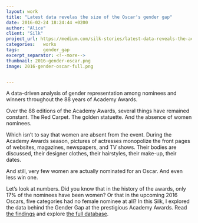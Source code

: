 ```yaml
---
layout: work
title: "Latest data revelas the size of the Oscar's gender gap"
date: 2016-02-24 18:24:44 +0200
author: "Alice"
client: "Silk"
project_url: https://medium.com/silk-stories/latest-data-reveals-the-actual-size-of-the-gender-gap-at-the-academy-awards-ad2fff99ef13#.80eseekal
categories:   works
tags:         gender_gap
excerpt_separator: <!--more-->
thumbnail: 2016-gender-oscar.png
image: 2016-gender-oscar-full.png


---
```

A data-driven analysis of gender representation among nominees and winners throughout the 88 years of Academy Awards.
<!--more-->

Over the 88 editions of the Academy Awards, several things have remained constant. The Red Carpet. The golden statuette. And the absence of women nominees.

Which isn’t to say that women are absent from the event. During the Academy Awards season, pictures of actresses monopolize the front pages of websites, magazines, newspapers, and TV shows. Their bodies are discussed, their designer clothes, their hairstyles, their make-up, their dates.

And still, very few women are actually nominated for an Oscar. And even less win one.

Let’s look at numbers. Did you know that in the history of the awards, only 17% of the nominees have been women? Or that in the upcoming 2016 Oscars, five categories had no female nominee at all? In this Silk, I explored the data behind the Gender Gap at the prestigious Academy Awards. Read [the findings](https://medium.com/silk-stories/latest-data-reveals-the-actual-size-of-the-gender-gap-at-the-academy-awards-ad2fff99ef13#.80eseekal) and explore [the full database](http://academy-awards-data.silk.co/).
